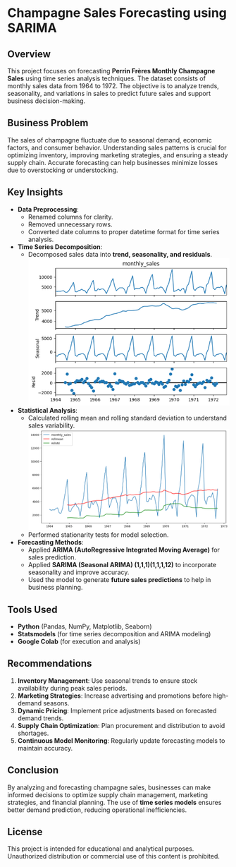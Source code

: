 # Champagne Sales Forecasting using SARIMA

## Overview

This project focuses on forecasting **Perrin Frères Monthly Champagne Sales** using time series analysis techniques. The dataset consists of monthly sales data from 1964 to 1972. The objective is to analyze trends, seasonality, and variations in sales to predict future sales and support business decision-making.

## Business Problem

The sales of champagne fluctuate due to seasonal demand, economic factors, and consumer behavior. Understanding sales patterns is crucial for optimizing inventory, improving marketing strategies, and ensuring a steady supply chain. Accurate forecasting can help businesses minimize losses due to overstocking or understocking.

## Key Insights

- **Data Preprocessing**:
  - Renamed columns for clarity.
  - Removed unnecessary rows.
  - Converted date columns to proper datetime format for time series analysis.
- **Time Series Decomposition**:
  - Decomposed sales data into **trend, seasonality, and residuals**.
    ![image_anti](https://github.com/Pdeep666/ML_MODEL_DEPLOYMENT/blob/65ab03c7f9242188482f992d90309acf8863d242/FORECASTING%20ARIMA/IMG1.png)
- **Statistical Analysis**:
  - Calculated rolling mean and rolling standard deviation to understand sales variability.
    ![image_anti](https://github.com/Pdeep666/ML_MODEL_DEPLOYMENT/blob/4631bed644be5db6f718eb8355f36e76e59cee68/FORECASTING%20ARIMA/IMG2.png)
  - Performed stationarity tests for model selection.
- **Forecasting Methods**:
  - Applied **ARIMA (AutoRegressive Integrated Moving Average)** for sales prediction.
  - Applied **SARIMA (Seasonal ARIMA) (1,1,1)(1,1,1,12)** to incorporate seasonality and improve accuracy.
  - Used the model to generate **future sales predictions** to help in business planning.

## Tools Used

- **Python** (Pandas, NumPy, Matplotlib, Seaborn)
- **Statsmodels** (for time series decomposition and ARIMA modeling)
- **Google Colab** (for execution and analysis)

## Recommendations

1. **Inventory Management**: Use seasonal trends to ensure stock availability during peak sales periods.
2. **Marketing Strategies**: Increase advertising and promotions before high-demand seasons.
3. **Dynamic Pricing**: Implement price adjustments based on forecasted demand trends.
4. **Supply Chain Optimization**: Plan procurement and distribution to avoid shortages.
5. **Continuous Model Monitoring**: Regularly update forecasting models to maintain accuracy.

## Conclusion

By analyzing and forecasting champagne sales, businesses can make informed decisions to optimize supply chain management, marketing strategies, and financial planning. The use of **time series models** ensures better demand prediction, reducing operational inefficiencies.

## License

This project is intended for educational and analytical purposes. Unauthorized distribution or commercial use of this content is prohibited.

